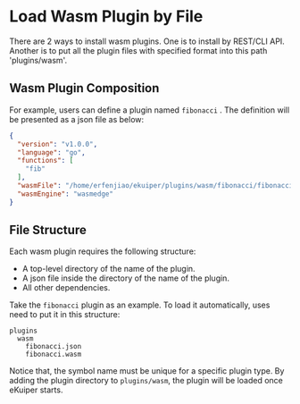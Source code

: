 # Load Wasm Plugin by File

There are 2 ways to install wasm plugins. One is to install by REST/CLI API. Another is to put all the plugin files with specified format into this path 'plugins/wasm'.

## Wasm Plugin Composition

For example, users can define a plugin named `fibonacci` . The definition will be presented as a json file as below:

```json
{
  "version": "v1.0.0",
  "language": "go",
  "functions": [
    "fib"
  ],
  "wasmFile": "/home/erfenjiao/ekuiper/plugins/wasm/fibonacci/fibonacci.wasm",
  "wasmEngine": "wasmedge"
}
```

## File Structure

Each wasm plugin requires the following structure:

- A top-level directory of the name of the plugin.
- A json file inside the directory of the name of the plugin.
- All other dependencies.

Take the `fibonacci` plugin as an example. To load it automatically, uses need to put it in this structure:

```text
plugins
  wasm
    fibonacci.json
    fibonacci.wasm
```

Notice that, the symbol name must be unique for a specific plugin type. By adding the plugin directory to `plugins/wasm`, the plugin will be loaded once eKuiper starts.